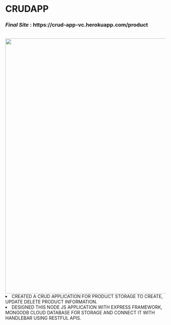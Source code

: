 # CRUDAPP
<h3><i>Final Site</i> : https://crud-app-vc.herokuapp.com/product</h3>
<br>
<img src="https://i.imgur.com/CTTYPGo.gif" width="800" /> 
<ui>
<li>CREATED A CRUD APPLICATION FOR PRODUCT STORAGE TO CREATE, UPDATE DELETE PRODUCT INFORMATION. </li>
<li>DESIGNED THIS  NODE JS APPLICATION  WITH EXPRESS FRAMEWORK,  MONGODB CLOUD DATABASE FOR STORAGE AND CONNECT IT WITH HANDLEBAR USING RESTFUL APIS. </li>
</ui>


 
